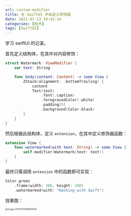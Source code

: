 ```yaml
---
url: custom-modifier
title: 在 SwiftUI 中自定义修饰器
date: 2021-07-13 10:41:14
categories: [技术]
tags: [SwiftUI]
---
```


学习 swiftUI 的记录。

<!--more-->

首先定义结构体，在其中对内容修饰：

```swift
struct Watermark: ViewModifier {
    var text: String

    func body(content: Content) -> some View {
        ZStack(alignment: .bottomTrailing) {
            content
            Text(text)
                .font(.caption)
                .foregroundColor(.white)
                .padding(5)
                .background(Color.black)
        }
    }
}
```

然后根据此结构体，定义 `extension`，在其中定义修饰器函数：

```swift
extension View {
    func watermarked(with text: String) -> some View {
        self.modifier(Watermark(text: text))
    }
}
```

最终只需调用 `extension` 中的函数即可实现：

```swift
Color.green
    .frame(width: 300, height: 200)
    .watermarked(with: "Hacking with Swift")
```

效果图：

<img src="https://i0.hdslb.com/bfs/album/e411afa5889eabb69f3512b4f2a6771cfbb5bd97.png" alt="image-20210713104903030" style="zoom:50%;" />
